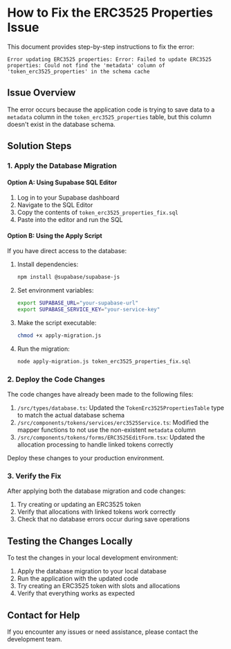 # How to Fix the ERC3525 Properties Issue

This document provides step-by-step instructions to fix the error:
```
Error updating ERC3525 properties: Error: Failed to update ERC3525 properties: Could not find the 'metadata' column of 'token_erc3525_properties' in the schema cache
```

## Issue Overview

The error occurs because the application code is trying to save data to a `metadata` column in the `token_erc3525_properties` table, but this column doesn't exist in the database schema.

## Solution Steps

### 1. Apply the Database Migration

#### Option A: Using Supabase SQL Editor

1. Log in to your Supabase dashboard
2. Navigate to the SQL Editor
3. Copy the contents of `token_erc3525_properties_fix.sql` 
4. Paste into the editor and run the SQL

#### Option B: Using the Apply Script

If you have direct access to the database:

1. Install dependencies:
   ```bash
   npm install @supabase/supabase-js
   ```

2. Set environment variables:
   ```bash
   export SUPABASE_URL="your-supabase-url"
   export SUPABASE_SERVICE_KEY="your-service-key"
   ```

3. Make the script executable:
   ```bash
   chmod +x apply-migration.js
   ```

4. Run the migration:
   ```bash
   node apply-migration.js token_erc3525_properties_fix.sql
   ```

### 2. Deploy the Code Changes

The code changes have already been made to the following files:

1. `/src/types/database.ts`: Updated the `TokenErc3525PropertiesTable` type to match the actual database schema
2. `/src/components/tokens/services/erc3525Service.ts`: Modified the mapper functions to not use the non-existent `metadata` column
3. `/src/components/tokens/forms/ERC3525EditForm.tsx`: Updated the allocation processing to handle linked tokens correctly

Deploy these changes to your production environment.

### 3. Verify the Fix

After applying both the database migration and code changes:

1. Try creating or updating an ERC3525 token
2. Verify that allocations with linked tokens work correctly
3. Check that no database errors occur during save operations

## Testing the Changes Locally

To test the changes in your local development environment:

1. Apply the database migration to your local database
2. Run the application with the updated code
3. Try creating an ERC3525 token with slots and allocations
4. Verify that everything works as expected

## Contact for Help

If you encounter any issues or need assistance, please contact the development team.
